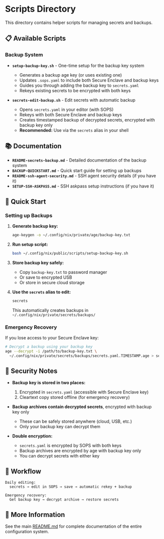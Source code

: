 # Scripts Directory

This directory contains helper scripts for managing secrets and backups.

## 📋 Available Scripts

### Backup System

- **`setup-backup-key.sh`** - One-time setup for the backup key system
  - Generates a backup age key (or uses existing one)
  - Updates `.sops.yaml` to include both Secure Enclave and backup keys
  - Guides you through adding the backup key to `secrets.yaml`
  - Rekeys existing secrets to be encrypted with both keys

- **`secrets-edit-backup.sh`** - Edit secrets with automatic backup
  - Opens `secrets.yaml` in your editor (with SOPS)
  - Rekeys with both Secure Enclave and backup keys
  - Creates timestamped backup of decrypted secrets, encrypted with backup key only
  - **Recommended:** Use via the `secrets` alias in your shell

## 📚 Documentation

- **`README-secrets-backup.md`** - Detailed documentation of the backup system
- **`BACKUP-QUICKSTART.md`** - Quick start guide for setting up backups
- **`README-ssh-agent-security.md`** - SSH agent security details (if you have it)
- **`SETUP-SSH-ASKPASS.md`** - SSH askpass setup instructions (if you have it)

## 🚀 Quick Start

### Setting up Backups

1. **Generate backup key:**
   ```bash
   age-keygen -o ~/.config/nix/private/age/backup-key.txt
   ```

2. **Run setup script:**
   ```bash
   bash ~/.config/nix/public/scripts/setup-backup-key.sh
   ```

3. **Store backup key safely:**
   - Copy `backup-key.txt` to password manager
   - Or save to encrypted USB
   - Or store in secure cloud storage

4. **Use the `secrets` alias to edit:**
   ```bash
   secrets
   ```
   This automatically creates backups in `~/.config/nix/private/secrets/backups/`

### Emergency Recovery

If you lose access to your Secure Enclave key:

```bash
# Decrypt a backup using your backup key
age --decrypt -i /path/to/backup-key.txt \
  ~/.config/nix/private/secrets/backups/secrets.yaml.TIMESTAMP.age > secrets.yaml
```

## 🔐 Security Notes

- **Backup key is stored in two places:**
  1. Encrypted in `secrets.yaml` (accessible with Secure Enclave key)
  2. Cleartext copy stored offline (for emergency recovery)

- **Backup archives contain decrypted secrets**, encrypted with backup key only
  - These can be safely stored anywhere (cloud, USB, etc.)
  - Only your backup key can decrypt them

- **Double encryption:**
  - `secrets.yaml` is encrypted by SOPS with both keys
  - Backup archives are encrypted by age with backup key only
  - You can decrypt secrets with either key

## 🎯 Workflow

```
Daily editing:
  secrets → edit in SOPS → save → automatic rekey + backup

Emergency recovery:
  Get backup key → decrypt archive → restore secrets
```

## 📖 More Information

See the main [README.md](../README.md) for complete documentation of the entire configuration system.
